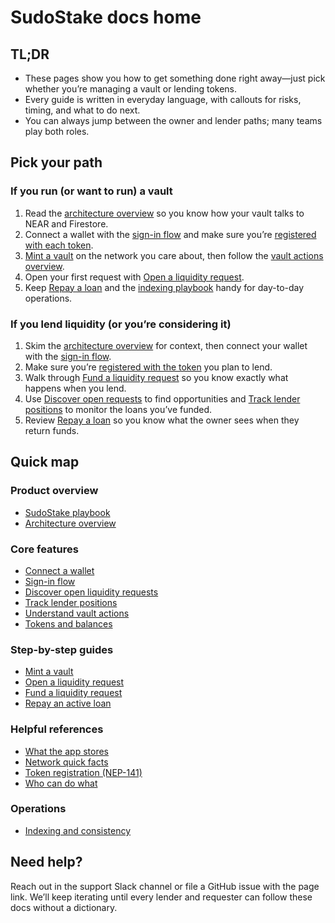 # SudoStake docs home

## TL;DR
- These pages show you how to get something done right away—just pick whether you’re managing a vault or lending tokens.
- Every guide is written in everyday language, with callouts for risks, timing, and what to do next.
- You can always jump between the owner and lender paths; many teams play both roles.

## Pick your path

### If you run (or want to run) a vault
1. Read the [architecture overview](./architecture.md) so you know how your vault talks to NEAR and Firestore.
2. Connect a wallet with the [sign-in flow](./features/authentication-signin-flow.md) and make sure you’re [registered with each token](./reference/token-registration.md).
3. [Mint a vault](./guides/create-vault.md) on the network you care about, then follow the [vault actions overview](./features/vaults.md).
4. Open your first request with [Open a liquidity request](./guides/opening-liquidity-request.md).
5. Keep [Repay a loan](./guides/repay-loan.md) and the [indexing playbook](./operations/indexing.md) handy for day-to-day operations.

### If you lend liquidity (or you’re considering it)
1. Skim the [architecture overview](./architecture.md) for context, then connect your wallet with the [sign-in flow](./features/authentication-signin-flow.md).
2. Make sure you’re [registered with the token](./reference/token-registration.md) you plan to lend.
3. Walk through [Fund a liquidity request](./guides/fund-liquidity-request.md) so you know exactly what happens when you lend.
4. Use [Discover open requests](./features/discover.md) to find opportunities and [Track lender positions](./features/lender-positions.md) to monitor the loans you’ve funded.
5. Review [Repay a loan](./guides/repay-loan.md) so you know what the owner sees when they return funds.

## Quick map

### Product overview
- [SudoStake playbook](./playbook.md)
- [Architecture overview](./architecture.md)

### Core features
- [Connect a wallet](./features/authentication.md)
- [Sign-in flow](./features/authentication-signin-flow.md)
- [Discover open liquidity requests](./features/discover.md)
- [Track lender positions](./features/lender-positions.md)
- [Understand vault actions](./features/vaults.md)
- [Tokens and balances](./features/tokens.md)

### Step-by-step guides
- [Mint a vault](./guides/create-vault.md)
- [Open a liquidity request](./guides/opening-liquidity-request.md)
- [Fund a liquidity request](./guides/fund-liquidity-request.md)
- [Repay an active loan](./guides/repay-loan.md)

### Helpful references
- [What the app stores](./reference/data-model.md)
- [Network quick facts](./reference/networks.md)
- [Token registration (NEP-141)](./reference/token-registration.md)
- [Who can do what](./reference/roles.md)

### Operations
- [Indexing and consistency](./operations/indexing.md)

## Need help?
Reach out in the support Slack channel or file a GitHub issue with the page link. We’ll keep iterating until every lender and requester can follow these docs without a dictionary.
